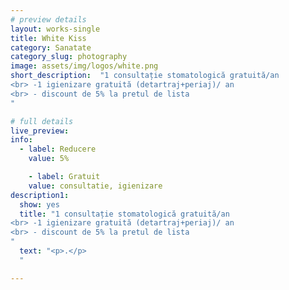 ```yaml
---
# preview details
layout: works-single
title: White Kiss
category: Sanatate
category_slug: photography
image: assets/img/logos/white.png
short_description:  "1 consultație stomatologică gratuită/an
<br> -1 igienizare gratuită (detartraj+periaj)/ an
<br> - discount de 5% la pretul de lista
"

# full details
live_preview:
info:
  - label: Reducere
    value: 5% 

    - label: Gratuit
    value: consultatie, igienizare
description1:
  show: yes
  title: "1 consultație stomatologică gratuită/an
<br> -1 igienizare gratuită (detartraj+periaj)/ an
<br> - discount de 5% la pretul de lista
"
  text: "<p>.</p>
  "

---
```

